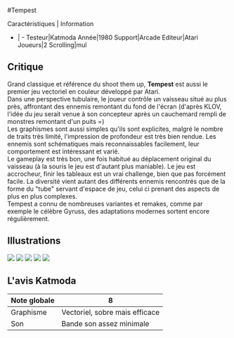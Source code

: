 #Tempest

Caractéristiques | Information
- | -
Testeur|Katmoda
Année|1980
Support|Arcade
Editeur|Atari
Joueurs|2
Scrolling|mul

## Critique
Grand classique et référence du shoot them up, <b>Tempest</b> est aussi le premier jeu vectoriel en couleur développé par Atari.<br/>Dans une perspective tubulaire, le joueur contrôle un vaisseau situé au plus près, affrontant des ennemis remontant du fond de l'écran (d'après KLOV, l'idée du jeu serait venue à son concepteur après un cauchemard rempli de monstres remontant d'un puits =)<br/>Les graphismes sont aussi simples qu'ils sont explicites, malgré le nombre de traits très limité, l'impression de profondeur est très bien rendue. Les ennemis sont schématiques mais reconnaissables facilement, leur comportement est intéressant et varié.<br/>Le gameplay est très bon, une fois habitué au déplacement original du vaisseau (à la souris le jeu est d'autant plus maniable). Le jeu est accrocheur, finir les tableaux est un vrai challenge, bien que pas forcément facile. La diversité vient autant des différents ennemis rencontrés que de la forme du "tube" servant d'espace de jeu, celui ci prenant des aspects de plus en plus complexes.<br/>Tempest a connu de nombreuses variantes et remakes, comme par exemple le célèbre Gyruss, des adaptations modernes sortent encore régulièrement.

## Illustrations
![](http://www.shmup.com/images/thumbs/tempest.gif)
![](http://www.shmup.com/images/thumbs/tempest-2.gif)
![](http://www.shmup.com/images/thumbs/)
![](http://www.shmup.com/images/thumbs/)
![](http://www.shmup.com/images/thumbs/)

## L'avis Katmoda
Note globale|8
-|-
Graphisme|Vectoriel, sobre mais efficace
Son|Bande son assez minimale
